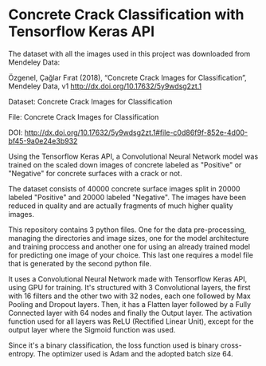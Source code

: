 # Concrete Crack Classification with Tensorflow Keras API

The dataset with all the images used in this project was downloaded from Mendeley Data:

Özgenel, Çağlar Fırat (2018), “Concrete Crack Images for Classification”, Mendeley Data, v1
http://dx.doi.org/10.17632/5y9wdsg2zt.1

Dataset: Concrete Crack Images for Classification

File: Concrete Crack Images for Classification

DOI: http://dx.doi.org/10.17632/5y9wdsg2zt.1#file-c0d86f9f-852e-4d00-bf45-9a0e24e3b932


Using the Tensorflow Keras API, a Convolutional Neural Network model was trained on the scaled down images of concrete labeled as "Positive" or "Negative" for concrete surfaces with a crack or not. 

The dataset consists of 40000 concrete surface images split in 20000 labeled "Positive" and 20000 labeled "Negative". The images have been reduced in quality and are actually fragments of much higher quality images.

This repository contains 3 python files. One for the data pre-processing, managing the directories and image sizes, one for the model architecture and training proccess and another one for using an already trained model for predicting one image of your choice. This last one requires a model file that is generated by the second python file.

It uses a Convolutional Neural Network made with Tensorflow Keras API, using GPU for training. It's structured with 3 Convolutional layers, the first with 16 filters and the other two with 32 nodes, each one followed by Max Pooling and Dropout layers. Then, it has a Flatten layer followed by a Fully Connected layer with 64 nodes and finally the Output layer. The activation function used for all layers was ReLU (Rectified Linear Unit), except for the output layer where the Sigmoid function was used.

Since it's a binary classification, the loss function used is binary cross-entropy. The optimizer used is Adam and the adopted batch size 64.

